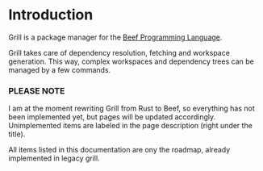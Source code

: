 # Introduction

Grill is a package manager for the [Beef Programming Language](https://www.beeflang.org/).

Grill takes care of dependency resolution, fetching and workspace generation. This way, complex workspaces and dependency trees can be managed by a few commands.

### PLEASE NOTE

I am at the moment rewriting Grill from Rust to Beef, so everything has not been implemented yet, but pages will be updated accordingly. Unimplemented items are labeled in the page description (right under the title).

All items listed in this documentation are ony the roadmap, already implemented in legacy grill.
